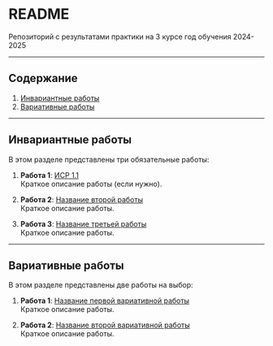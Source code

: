 # README

Репозиторий с результатами практики на 3 курсе год обучения 2024-2025

---

## Содержание
1. [Инвариантные работы](#инвариантные-работы)
2. [Вариативные работы](#вариативные-работы)

---

## Инвариантные работы

В этом разделе представлены три обязательные работы:

1. **Работа 1**: [ИСР 1.1]([./pdf/invariant_work_1.pdf](https://github.com/AD1N23/3-rd-practice/blob/main/ИСР%201.1.pdf))  
   Краткое описание работы (если нужно).

2. **Работа 2**: [Название второй работы](./pdf/invariant_work_2.pdf)  
   Краткое описание работы.

3. **Работа 3**: [Название третьей работы](./pdf/invariant_work_3.pdf)  
   Краткое описание работы.

---

## Вариативные работы

В этом разделе представлены две работы на выбор:

1. **Работа 1**: [Название первой вариативной работы](./pdf/variant_work_1.pdf)  
   Краткое описание работы.

2. **Работа 2**: [Название второй вариативной работы](./pdf/variant_work_2.pdf)  
   Краткое описание работы.
